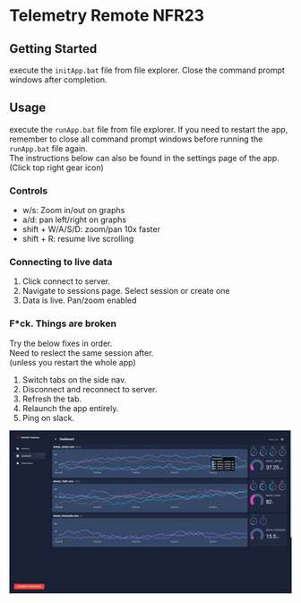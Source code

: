 # Telemetry Remote NFR23

## Getting Started

execute the `initApp.bat` file from file explorer. Close the command prompt windows after completion.

## Usage

execute the `runApp.bat` file from file explorer. If you need to restart the app, remember to close all command prompt windows before running the `runApp.bat` file again.
<br>
The instructions below can also be found in the settings page of the app. (Click top right gear icon)

### Controls
- w/s: Zoom in/out on graphs
- a/d: pan left/right on graphs
- shift + W/A/S/D: zoom/pan 10x faster
- shift + R: resume live scrolling

### Connecting to live data
1. Click connect to server.
2. Navigate to sessions page. Select session or create one
3. Data is live. Pan/zoom enabled

### F*ck. Things are broken
Try the below fixes in order. <br>
Need to reslect the same session after. <br>
(unless you restart the whole app)

1. Switch tabs on the side nav.
2. Disconnect and reconnect to server.
3. Refresh the tab.
4. Relaunch the app entirely. 
5. Ping on slack.

![Alt text](./screenshot.png "Screenshot")